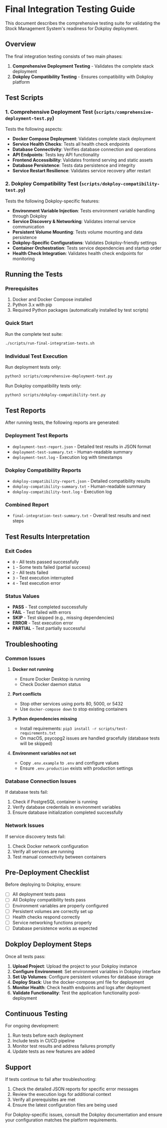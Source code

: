 # Final Integration Testing Guide

This document describes the comprehensive testing suite for validating the Stock Management System's readiness for Dokploy deployment.

## Overview

The final integration testing consists of two main phases:

1. **Comprehensive Deployment Testing** - Validates the complete stack deployment
2. **Dokploy Compatibility Testing** - Ensures compatibility with Dokploy platform

## Test Scripts

### 1. Comprehensive Deployment Test (`scripts/comprehensive-deployment-test.py`)

Tests the following aspects:

- **Docker Compose Deployment**: Validates complete stack deployment
- **Service Health Checks**: Tests all health check endpoints
- **Database Connectivity**: Verifies database connection and operations
- **API Endpoints**: Tests key API functionality
- **Frontend Accessibility**: Validates frontend serving and static assets
- **Database Persistence**: Tests data persistence and integrity
- **Service Restart Resilience**: Validates service recovery after restart

### 2. Dokploy Compatibility Test (`scripts/dokploy-compatibility-test.py`)

Tests the following Dokploy-specific features:

- **Environment Variable Injection**: Tests environment variable handling through Dokploy
- **Service Discovery & Networking**: Validates internal service communication
- **Persistent Volume Mounting**: Tests volume mounting and data persistence
- **Dokploy-Specific Configurations**: Validates Dokploy-friendly settings
- **Container Orchestration**: Tests service dependencies and startup order
- **Health Check Integration**: Validates health check endpoints for monitoring

## Running the Tests

### Prerequisites

1. Docker and Docker Compose installed
2. Python 3.x with pip
3. Required Python packages (automatically installed by test scripts)

### Quick Start

Run the complete test suite:

```bash
./scripts/run-final-integration-tests.sh
```

### Individual Test Execution

Run deployment tests only:
```bash
python3 scripts/comprehensive-deployment-test.py
```

Run Dokploy compatibility tests only:
```bash
python3 scripts/dokploy-compatibility-test.py
```

## Test Reports

After running tests, the following reports are generated:

### Deployment Test Reports
- `deployment-test-report.json` - Detailed test results in JSON format
- `deployment-test-summary.txt` - Human-readable summary
- `deployment-test.log` - Execution log with timestamps

### Dokploy Compatibility Reports
- `dokploy-compatibility-report.json` - Detailed compatibility results
- `dokploy-compatibility-summary.txt` - Human-readable summary
- `dokploy-compatibility-test.log` - Execution log

### Combined Report
- `final-integration-test-summary.txt` - Overall test results and next steps

## Test Results Interpretation

### Exit Codes
- `0` - All tests passed successfully
- `1` - Some tests failed (partial success)
- `2` - All tests failed
- `3` - Test execution interrupted
- `4` - Test execution error

### Status Values
- **PASS** - Test completed successfully
- **FAIL** - Test failed with errors
- **SKIP** - Test skipped (e.g., missing dependencies)
- **ERROR** - Test execution error
- **PARTIAL** - Test partially successful

## Troubleshooting

### Common Issues

1. **Docker not running**
   - Ensure Docker Desktop is running
   - Check Docker daemon status

2. **Port conflicts**
   - Stop other services using ports 80, 5000, or 5432
   - Use `docker-compose down` to stop existing containers

3. **Python dependencies missing**
   - Install requirements: `pip3 install -r scripts/test-requirements.txt`
   - On macOS, psycopg2 issues are handled gracefully (database tests will be skipped)

4. **Environment variables not set**
   - Copy `.env.example` to `.env` and configure values
   - Ensure `.env.production` exists with production settings

### Database Connection Issues

If database tests fail:
1. Check if PostgreSQL container is running
2. Verify database credentials in environment variables
3. Ensure database initialization completed successfully

### Network Issues

If service discovery tests fail:
1. Check Docker network configuration
2. Verify all services are running
3. Test manual connectivity between containers

## Pre-Deployment Checklist

Before deploying to Dokploy, ensure:

- [ ] All deployment tests pass
- [ ] All Dokploy compatibility tests pass
- [ ] Environment variables are properly configured
- [ ] Persistent volumes are correctly set up
- [ ] Health checks respond correctly
- [ ] Service networking functions properly
- [ ] Database persistence works as expected

## Dokploy Deployment Steps

Once all tests pass:

1. **Upload Project**: Upload the project to your Dokploy instance
2. **Configure Environment**: Set environment variables in Dokploy interface
3. **Set Up Volumes**: Configure persistent volumes for database storage
4. **Deploy Stack**: Use the docker-compose.yml file for deployment
5. **Monitor Health**: Check health endpoints and logs after deployment
6. **Validate Functionality**: Test the application functionality post-deployment

## Continuous Testing

For ongoing development:

1. Run tests before each deployment
2. Include tests in CI/CD pipeline
3. Monitor test results and address failures promptly
4. Update tests as new features are added

## Support

If tests continue to fail after troubleshooting:

1. Check the detailed JSON reports for specific error messages
2. Review the execution logs for additional context
3. Verify all prerequisites are met
4. Ensure the latest configuration files are being used

For Dokploy-specific issues, consult the Dokploy documentation and ensure your configuration matches the platform requirements.